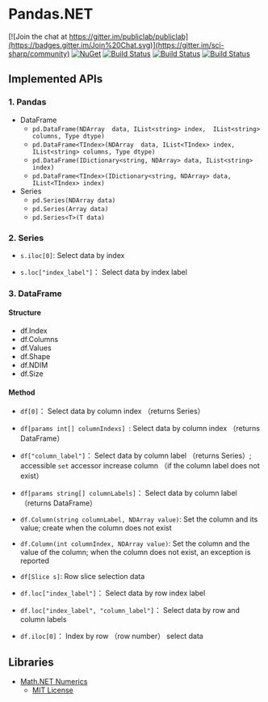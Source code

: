 # Pandas.NET

[![Join the chat at https://gitter.im/publiclab/publiclab](https://badges.gitter.im/Join%20Chat.svg)](https://gitter.im/sci-sharp/community)
[![NuGet](https://img.shields.io/nuget/dt/Pandas.NET.svg)](https://www.nuget.org/packages/Pandas.NET)
[![Build Status](https://dev.azure.com/scisharp/Pandas.NET/_apis/build/status/Windows%20CI?branchName=master&label=Windows)](https://dev.azure.com/scisharp/Pandas.NET/_build/latest?definitionId=2&branchName=master)
[![Build Status](https://dev.azure.com/scisharp/Pandas.NET/_apis/build/status/Ubuntu%20CI?branchName=master&label=Ubuntu)](https://dev.azure.com/scisharp/Pandas.NET/_build/latest?definitionId=3&branchName=master)
[![Build Status](https://dev.azure.com/scisharp/Pandas.NET/_apis/build/status/macOS%20CI?branchName=master&label=MacOS)](https://dev.azure.com/scisharp/Pandas.NET/_build/latest?definitionId=1&branchName=master)

## Implemented APIs

### 1. Pandas

- DataFrame
  - `pd.DataFrame(NDArray  data, IList<string> index,  IList<string> columns, Type dtype)`
  - `pd.DataFrame<TIndex>(NDArray  data, IList<TIndex> index,  IList<string> columns, Type dtype)`
  - `pd.DataFrame(IDictionary<string, NDArray> data, IList<string> index)`
  - `pd.DataFrame<TIndex>(IDictionary<string, NDArray> data, IList<TIndex> index)`
- Series
  - `pd.Series(NDArray data)`
  - `pd.Series(Array data)`
  - `pd.Series<T>(T data)`

### 2. Series

- `s.iloc[0]`: Select data by index

- `s.loc["index_label"]`： Select data by index label

### 3. DataFrame

#### Structure

- df.Index
- df.Columns
- df.Values
- df.Shape
- df.NDIM
- df.Size

#### Method

- `df[0]`： Select data by column index （returns Series）
- `df[params int[] columnIndexs] `: Select data by column index （returns DataFrame）
- `df["column_label"]`： Select data by column label （returns Series）; accessible `set` accessor increase column （if the column label does not exist）
- `df[params string[] columnLabels]`： Select data by column label （returns DataFrame）
- `df.Column(string columnLabel, NDArray value)`: Set the column and its value; create when the column does not exist
- `df.Column(int columnIndex, NDArray value)`: Set the column and the value of the column; when the column does not exist, an exception is reported
- `df[Slice s]`: Row slice selection data

- `df.loc["index_label"]`： Select data by row index label
- `df.loc["index_label", "column_label"]`： Select data by row and column labels
- `df.iloc[0]`： Index by row （row number） select data

## Libraries

- [Math.NET Numerics](https://numerics.mathdotnet.com/)
  - [MIT License](https://github.com/mathnet/mathnet-numerics/blob/master/LICENSE.md)
